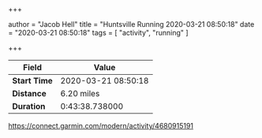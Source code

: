 +++

author = "Jacob Hell"
title = "Huntsville Running 2020-03-21 08:50:18"
date = "2020-03-21 08:50:18"
tags = [
    "activity", "running"
]

+++

<!--more-->

|Field  |Value  |
|--- | --- |
|**Start Time**|2020-03-21 08:50:18|
|**Distance**|6.20 miles|
|**Duration**|0:43:38.738000|

https://connect.garmin.com/modern/activity/4680915191